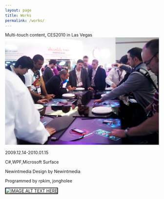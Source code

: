 ```yaml
---
layout: page
title: Works
permalink: /works/
---
```


 Multi-touch content, CES2010 in Las Vegas 
![ces2010](https://raw.githubusercontent.com/JonghoL/jonghol.github.io/master/assets/ces2010.png)

2009.12.14-2010.01.15 

C#,WPF,Microsoft Surface 

Newintmedia Design by Newintmedia

Programmed by rpkim, jongholee 

<a href="http://www.youtube.com/watch?feature=player_embedded&v=Cns4OCZts8I
" target="_blank"><img src="http://img.youtube.com/vi/Cns4OCZts8I/0.jpg" 
alt="IMAGE ALT TEXT HERE" width="240" height="180" border="2" /></a>